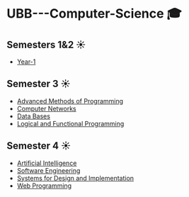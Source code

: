 # UBB---Computer-Science :mortar_board:
## Semesters 1&2 :sunny:
- [Year-1](https://github.com/VasilicaMoldovan/Year-1)
## Semester 3 :sunny:
- [Advanced Methods of Programming](https://github.com/VasilicaMoldovan/Toy-Language-Interpreter-with-Procedures)
- [Computer Networks](https://github.com/VasilicaMoldovan/Computer-Networks)
- [Data Bases](https://github.com/VasilicaMoldovan/DataBases)
- [Logical and Functional Programming](https://github.com/VasilicaMoldovan/Logical-and-Functional-Programming)
## Semester 4 :sunny:
- [Artificial Intelligence](https://github.com/VasilicaMoldovan/AI)
- [Software Engineering](https://github.com/VasilicaMoldovan/SE)
- [Systems for Design and Implementation]()
- [Web Programming]()
